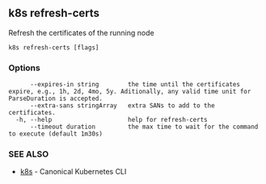 ## k8s refresh-certs

Refresh the certificates of the running node

```
k8s refresh-certs [flags]
```

### Options

```
      --expires-in string        the time until the certificates expire, e.g., 1h, 2d, 4mo, 5y. Aditionally, any valid time unit for ParseDuration is accepted.
      --extra-sans stringArray   extra SANs to add to the certificates.
  -h, --help                     help for refresh-certs
      --timeout duration         the max time to wait for the command to execute (default 1m30s)
```

### SEE ALSO

* [k8s](k8s.md)	 - Canonical Kubernetes CLI


